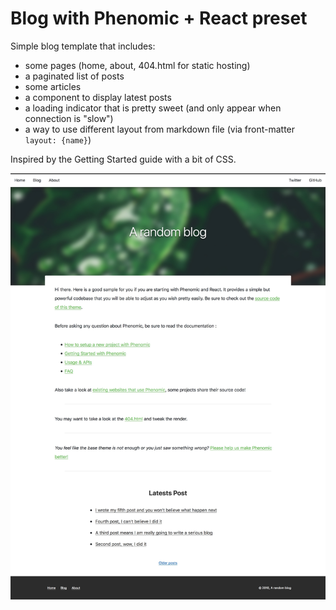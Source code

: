 # Blog with Phenomic + React preset

Simple blog template that includes:

- some pages (home, about, 404.html for static hosting)
- a paginated list of posts
- some articles
- a component to display latest posts
- a loading indicator that is pretty sweet (and only appear when connection is
  "slow")
- a way to use different layout from markdown file (via front-matter
  `layout: {name}`)

Inspired by the Getting Started guide with a bit of CSS.

![Preview](./preview.jpg)
